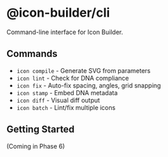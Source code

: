 # @icon-builder/cli

Command-line interface for Icon Builder.

## Commands

- `icon compile` - Generate SVG from parameters
- `icon lint` - Check for DNA compliance
- `icon fix` - Auto-fix spacing, angles, grid snapping
- `icon stamp` - Embed DNA metadata
- `icon diff` - Visual diff output
- `icon batch` - Lint/fix multiple icons

## Getting Started

(Coming in Phase 6)
